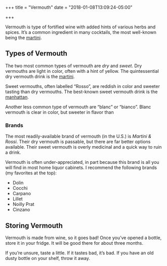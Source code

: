 +++
title = "Vermouth"
date = "2018-01-08T13:09:24-05:00"

+++

Vermouth is type of fortified wine with added hints of various herbs and spices. It’s a common ingredient in many cocktails, the most well-known being the [martini](/drinks/martini).
<!--more-->

## Types of Vermouth
The two most common types of vermouth are *dry* and *sweet*. Dry vermouths are light in color, often with a hint of yellow. The quintessential dry vermouth drink is the [martini](/drinks/martini).

Sweet vermouths, often labelled “Rosso”, are reddish in color and sweeter tasting than dry vermouths. The best-known sweet vermouth drink is the [manhattan](/drinks/manhattan).

Another less common type of vermouth are “blanc” or “bianco”. Blanc vermouth is clear in color, but sweeter in flavor than

### Brands
The most readily-available brand of vermouth (in the U.S.) is *Martini & Rossi*. Their dry vermouth is passable, but there are far better options available. Their sweet vermouth is overly medicinal and a quick way to ruin a drink.

Vermouth is often under-appreciated, in part because this brand is all you will find in most home liquor cabinets. I recommend the following brands (my favorites at the top):

* Dolin
* Cocchi
* Carpano
* Lillet
* Noilly Prat
* Cinzano

## Storing Vermouth
Vermouth is made from wine, so it goes bad! Once you’ve opened a bottle, store it in your fridge. It will be good there for about three months.

If you’re unsure, taste a little. If it tastes bad, it’s bad. If you have an old dusty bottle on your shelf, throw it away.
